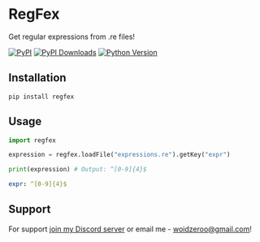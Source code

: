 # RegFex
Get regular expressions from .re files!

[![PyPI](https://img.shields.io/pypi/v/regfex)](https://pypi.org/project/regfex)
[![PyPI Downloads](https://img.shields.io/pypi/dm/regfex)](https://pypi.org/project/regfex)
[![Python Version](https://img.shields.io/badge/python-3.x-white)](https://pypi.org/project/regfex)


## Installation
```
pip install regfex
```

## Usage 
```python
import regfex

expression = regfex.loadFile("expressions.re").getKey("expr")

print(expression) # Output: ^[0-9]{4}$
```
```yml
expr: ^[0-9]{4}$
```

## Support
For support [join my Discord server](https://discord.gg/js5pDBSK) or email me - [woidzeroo@gmail.com](mailto://woidzeroo@gmail.com)!
